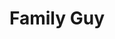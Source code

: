 ---
layout: article
title: "Family Guy"
modified:
categories: blog
excerpt: 
tags: []
image: 
  feature: 
  teaser: Game/Family Guy.png
  thumb:

---